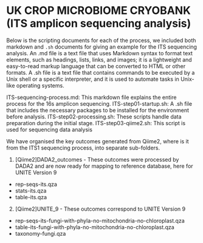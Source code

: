 # UK CROP MICROBIOME CRYOBANK (ITS amplicon sequencing analysis)

Below is the scripting documents for each of the process, we included both markdown and `.sh` documents for giving an example for the ITS sequencing analysis. An .md file is a text file that uses Markdown syntax to format text elements, such as headings, lists, links, and images; it is a lightweight and easy-to-read markup language that can be converted to HTML or other formats. A .sh file is a text file that contains commands to be executed by a Unix shell or a specific interpreter, and it is used to automate tasks in Unix-like operating systems.


ITS-sequencing-process.md: This markdown file explains the entire process for the 16s amplicon sequencing.
ITS-step01-startup.sh: A .sh file that includes the necessary packages to be installed for the environment before analysis.
ITS-step02-processing.sh: These scripts handle data preparation during the initial stage.
ITS-step03-qiime2.sh: This script is used for sequencing data analysis


We have organised the key outcomes generated from Qiime2, where is it from the ITS1 sequencing process, into separate sub-folders.
1. [Qiime2]DADA2_outcomes - These outcomes were processed by DADA2 and are now ready for mapping to reference database, here for UNITE Version 9
- rep-seqs-its.qza
- stats-its.qza
- table-its.qza

2. [Qiime2]UNITE_9 - These outcomes correspond to UNITE Version 9
 - rep-seqs-its-fungi-with-phyla-no-mitochondria-no-chloroplast.qza
 - table-its-fungi-with-phyla-no-mitochondria-no-chloroplast.qza
 - taxonomy-fungi.qza